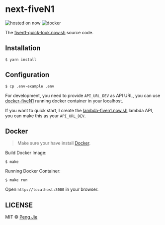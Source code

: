 # next-fiveN1

![hosted on now](https://flat.badgen.net/badge/icon/now?icon=now&label&color=black)
![docker](https://flat.badgen.net/badge/icon/docker?icon=docker&label&color=black)

The [fiven1-quick-look.now.sh](https://fiven1-quick-look.now.sh/) source code.

## Installation

```shell
$ yarn install
```

## Configuration

```shell
$ cp .env-example .env
```

For development, you need to provide `API_URL_DEV` as API URL, you can use [docker-fiveN1](https://github.com/neighborhood999/docker-fiveN1) running docker container in your localhost.

If you want to quick start, I create the [lambda-fiven1.now.sh](https://lambda-fiven1.now.sh/) lambda API, you can make this as your `API_URL_DEV`.

## Docker

> Make sure your have install [Docker](https://www.docker.com/).

Build Docker Image:
```shell
$ make
```

Running Docker Container:
```shell
$ make run
```

Open `http://localhost:3000` in your browser.

## LICENSE

MIT © [Peng Jie](https://github.com/neighborhood999)
